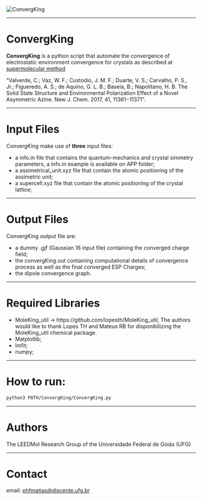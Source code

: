 ![ConvergKing](https://user-images.githubusercontent.com/71854729/202253850-ea929cad-30f3-40af-af74-80be09c9eb06.png)


---
# ConvergKing


**ConvergKing** is a python script that automate the convergence of electrostatic environment convergence for crystals as described at [supermolecular method](https://pubs.rsc.org/en/content/articlelanding/2017/nj/c7nj00618g)

"Valverde, C.; Vaz, W. F.; Custodio, J. M. F.; Duarte, V. S.; Carvalho, P. S., Jr.; Figueredo, A. S.; de Aquino, G. L. B.; Baseia, B.; Napolitano, H. B. The Solid State Structure and Environmental Polarization Effect of a Novel Asymmetric Azine. New J. Chem. 2017, 41, 11361−11371".

---
# Input Files


ConvergKing make use of **three** input files: 
    <ul>
        <li>a info.in file that contains the quantum-mechanics and crystal simmetry parameters, a info.in example is available on APP folder;</li>
        <li>a assimetrical_unit.xyz file that contain the atomic positioning of the assimetric unit;</li>
        <li>a supercell.xyz file that contain the atomic positioning of the crystal lattice;</li>
    </ul>

---
# Output Files

ConvergKing output file are:
    <ul>
        <li>a dummy .gjf (Gaussian 16 input file) containing the converged charge field;</li>
        <li>the convergKing.out containing computational details of convergence process as well as the final converged ESP Charges;</li>
        <li>the dipole convergence graph.</li>
    </ul>

---
# Required Libraries
   <ul>
   <li>MoleKing_util -> https://github.com/lopesth/MoleKing_util, The authors would like to thank Lopes TH and Mateus RB for disponibilizing the MoleKing_util chemical package.</li>
    <li>Matplotlib;</li>
    <li>lmfit;</li>
    <li>numpy;</li>
    </ul>
    
---
        
# How to run:
```bash
python3 PATH/ConvergKing/ConvergKing.py
 ```

---
        
# Authors

The LEEDMol Research Group of the Universidade Federal de Goiás (UFG)

---
        
# Contact

email: phfmatias@discente.ufg.br
